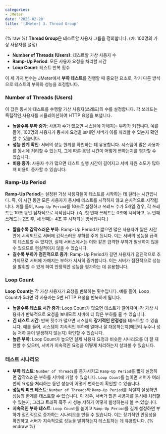 ```yaml
---
categories:
- JMeter
date: '2025-02-28'
title: '[JMeter] 3. Thread Group'
---
```


{% raw %}
**Thread Group**은 테스트할 사용자 그룹을 정의합니다. (예: 100명의 가상 사용자를 설정)
- **Number of Threads (Users)**: 테스트할 가상 사용자 수
- **Ramp-Up Period**: 모든 사용자 요청을 처리할 시간
- **Loop Count**: 테스트 반복 횟수

이 세 가지 변수는 JMeter에서 **부하 테스트**를 진행할 때 중요한 요소로, 각기 다른 방식으로 테스트의 부하와 성능을 조정합니다.

### Number of Threads (Users)
이 값은 동시에 테스트를 수행할 가상 사용자(쓰레드)의 수를 설정합니다. 각 쓰레드는 독립적인 사용자를 시뮬레이션하여 HTTP 요청을 보냅니다.
- **높을수록 부하 증가**: 사용자 수가 많으면 시스템에 가해지는 부하가 커집니다. 예를 들어, 100명의 사용자가 동시에 요청을 보내면 서버가 이를 처리할 수 있는지 확인할 수 있습니다.
- **성능 한계 확인**: 서버의 성능 한계를 확인하는 데 유용합니다. 시스템이 많은 사용자를 동시에 처리할 수 있는지, 그에 따른 응답 시간이 어떻게 변하는지를 평가할 수 있습니다.
- **비용 증가**: 사용자 수가 많으면 테스트 실행 시간이 길어지고 서버 자원 소모가 많아져 비용이 증가할 수 있습니다.

### Ramp-Up Period
**Ramp-Up Period**는 설정된 가상 사용자들이 테스트를 시작하는 데 걸리는 시간입니다. 즉, 이 시간 동안 모든 사용자가 동시에 테스트를 시작하지 않고 순차적으로 시작됩니다. 예를 들어, `Ramp-Up Period`를 10초로 설정하고 쓰레드 수가 5개일 경우, 각 쓰레드는 10초 동안 점차적으로 시작됩니다. (즉, 첫 번째 쓰레드는 0초에 시작하고, 두 번째 쓰레드는 2초 후, 세 번째는 4초 후 시작되는 방식입니다.)
- **짧을수록 갑작스러운 부하**: Ramp-Up Period가 짧으면 많은 사용자가 짧은 시간 안에 시작되므로 서버에 갑작스러운 부하를 주게 됩니다. 이는 서버의 성능을 급격히 테스트할 수 있지만, 실제 서비스에서는 이와 같은 급격한 부하가 발생하지 않을 수 있으므로 현실적이지 않을 수 있습니다.
- **길수록 부하가 점진적으로 증가**: Ramp-Up Period가 길면 사용자가 점진적으로 추가되므로 서버에 가해지는 부하가 서서히 증가합니다. 이는 서버가 점진적으로 성능을 발휘할 수 있게 하여 안정적인 성능을 평가하는 데 유용합니다.

### Loop Count
**Loop Count**는 각 가상 사용자가 요청을 반복하는 횟수입니다. 예를 들어, Loop Count가 5라면 각 사용자는 5번 HTTP 요청을 반복하게 됩니다.
- **높을수록 테스트 시간 증가**: Loop Count가 많으면 테스트가 길어지며, 각 가상 사용자가 반복적으로 요청을 보내므로 서버에 더 많은 부하를 줄 수 있습니다.
- **긴 테스트 시간**: 반복 횟수가 많으면 시스템의 **장기적인 안정성**을 테스트할 수 있습니다. 예를 들어, 시스템이 지속적인 부하에 얼마나 잘 대응하는지(메모리 누수나 성능 저하 등이 발생하지 않는지) 확인할 수 있습니다.
- **높은 부하**: Loop Count가 높으면 실제 사용자 요청과 비슷한 시나리오를 더 잘 재현할 수 있으며, 서버가 지속적인 요청을 어떻게 처리하는지 살펴볼 수 있습니다.

### 테스트 시나리오
- **부하 테스트**: `Number of Threads`를 증가시키고 `Ramp-Up Period`를 짧게 설정하면 갑작스러운 부하를 서버에 가할 수 있습니다. `Loop Count`를 높이면 서버가 여러 번의 요청을 처리하는 동안 성능이 어떻게 변하는지 확인할 수 있습니다.
- **성능의 피크 테스트**: `Number of Threads`와 `Ramp-Up Period`를 적절히 설정하면 성능의 한계를 테스트할 수 있습니다. 이 경우, 서버가 많은 사용자를 동시에 처리할 수 있는지, 그리고 트래픽 폭주 시 성능 저하가 어떻게 발생하는지 볼 수 있습니다.
- **지속적인 부하 테스트**: `Loop Count`를 높이고 `Ramp-Up Period`를 길게 설정하면 부하가 점진적으로 증가하는 시나리오를 만들 수 있습니다. 이는 장기적인 안정성을 확인하고 서버가 지속적으로 성능을 발휘하는지 테스트하는 데 유용합니다.
{% endraw %}